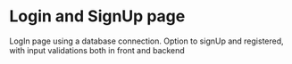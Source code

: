 # Login and SignUp page

LogIn page using a database connection. Option to signUp and registered, with input validations both in front and backend
